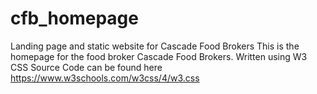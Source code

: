 # cfb_homepage
Landing page and static website for Cascade Food Brokers
This is the homepage for the food broker Cascade Food Brokers. 
Written using W3 CSS 
Source Code can be found here https://www.w3schools.com/w3css/4/w3.css
